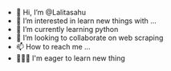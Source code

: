 - 👋 Hi, I’m @Lalitasahu
- 👀 I’m interested in learn new things with ...
- 🌱 I’m currently learning python
- 💞️ I’m looking to collaborate on web scraping
- 📫 How to reach me ...
- 👩🏻‍💻 I'm eager to learn new thing 

<!---
Lalitasahu/Lalitasahu is a ✨ special ✨ repository because its `README.md` (this file) appears on your GitHub profile.
You can click the Preview link to take a look at your changes.
--->
